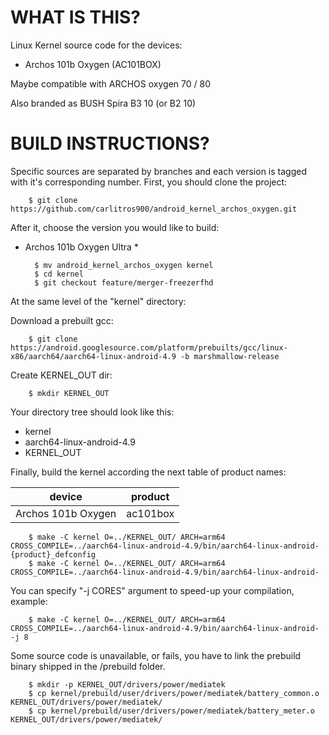 WHAT IS THIS?
=============

Linux Kernel source code for the devices:
* Archos 101b Oxygen (AC101BOX)

Maybe compatible with ARCHOS oxygen 70 / 80

Also branded as BUSH Spira B3 10 (or B2 10)


BUILD INSTRUCTIONS?
===================

Specific sources are separated by branches and each version is tagged with it's corresponding number. First, you should
clone the project:

        $ git clone https://github.com/carlitros900/android_kernel_archos_oxygen.git

After it, choose the version you would like to build:

* Archos 101b Oxygen Ultra *

        $ mv android_kernel_archos_oxygen kernel
        $ cd kernel
        $ git checkout feature/merger-freezerfhd

At the same level of the "kernel" directory:

Download a prebuilt gcc:

        $ git clone https://android.googlesource.com/platform/prebuilts/gcc/linux-x86/aarch64/aarch64-linux-android-4.9 -b marshmallow-release 

Create KERNEL_OUT dir:

        $ mkdir KERNEL_OUT   

Your directory tree should look like this:
* kernel
* aarch64-linux-android-4.9
* KERNEL_OUT

Finally, build the kernel according the next table of product names:

| device                    | product                 |
| --------------------------|-------------------------|
| Archos 101b Oxygen        | ac101box                |


        $ make -C kernel O=../KERNEL_OUT/ ARCH=arm64 CROSS_COMPILE=../aarch64-linux-android-4.9/bin/aarch64-linux-android- {product}_defconfig
        $ make -C kernel O=../KERNEL_OUT/ ARCH=arm64 CROSS_COMPILE=../aarch64-linux-android-4.9/bin/aarch64-linux-android-                      
    
You can specify "-j CORES" argument to speed-up your compilation, example:

        $ make -C kernel O=../KERNEL_OUT/ ARCH=arm64 CROSS_COMPILE=../aarch64-linux-android-4.9/bin/aarch64-linux-android- -j 8

Some source code is unavailable, or fails, you have to link the prebuild binary shipped in the /prebuild folder. 

        $ mkdir -p KERNEL_OUT/drivers/power/mediatek
        $ cp kernel/prebuild/user/drivers/power/mediatek/battery_common.o KERNEL_OUT/drivers/power/mediatek/
        $ cp kernel/prebuild/user/drivers/power/mediatek/battery_meter.o KERNEL_OUT/drivers/power/mediatek/
